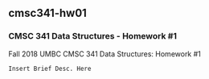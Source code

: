 <h2> cmsc341-hw01 </h2>
<h3> CMSC 341 Data Structures - Homework #1 </h3>

Fall 2018 UMBC CMSC 341 Data Structures:
Homework #1

`Insert Brief Desc. Here`
